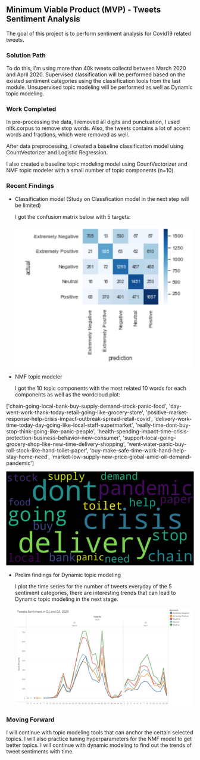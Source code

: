 
## Minimum Viable Product (MVP) - Tweets Sentiment Analysis

The goal of this project is to perform sentiment analysis for Covid19 related tweets.

### Solution Path
To do this, I'm using more than 40k tweets collectd between March 2020 and April 2020. Supervised classification will be performed based on the existed sentiment categories using the classification tools from the last module. Unsupervised topic modeling will be performed as well as Dynamic topic modeling.

### Work Completed
In pre-processing the data, I removed all digits and punctuation, I used nltk.corpus to remove stop words. Also, the tweets contains a lot of accent words and fractions, which were removed as well.

After data preprocessing, I created a baseline classification model using CountVectorizer and Logistic Regression. 

I also created a baseline topic modeling model using CountVectorizer and NMF topic modeler with a small number of topic components (n=10).

### Recent Findings
 - Classification model (Study on Classfication model in the next step will be limited)
 
   I got the confusion matrix below with 5 targets:
   
   ![](matrix.png) 
   
 - NMF topic modeler
 
   I got the 10 topic components with the most related 10 words for each components as well as the wordcloud plot:
   
['chain-going-local-bank-buy-supply-demand-stock-panic-food',
 'day-went-work-thank-today-retail-going-like-grocery-store',
 'positive-market-response-help-crisis-impact-outbreak-spread-retail-covid',
 'delivery-work-time-today-day-going-like-local-staff-supermarket',
 'really-time-dont-buy-stop-think-going-like-panic-people',
 'health-spending-impact-time-crisis-protection-business-behavior-new-consumer',
 'support-local-going-grocery-shop-like-new-time-delivery-shopping',
 'went-water-panic-buy-roll-stock-like-hand-toilet-paper',
 'buy-make-safe-time-work-hand-help-stay-home-need',
 'market-low-supply-new-price-global-amid-oil-demand-pandemic']
 
   ![](WordCloud.png) 
   
   - Prelim findings for Dynamic topic modeling
   
     I plot the time series for the number of tweets everyday of the 5 sentiment categories, there are interesting trends that can lead to Dynamic topic modeling in the next stage.
     
     ![](time_trends.png) 
     
### Moving Forward

I will continue with topic modeling tools that can anchor the certain selected topics. I will also practice tuning hyperparameters for the NMF model to get better topics. I will continue with dynamic modeling to find out the trends of tweet sentiments with time.

